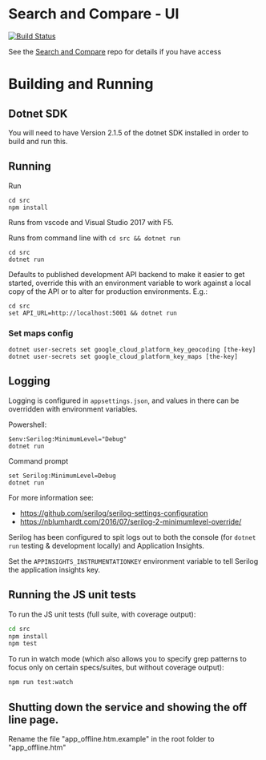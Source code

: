 # Search and Compare - UI

[![Build Status](https://travis-ci.com/DFE-Digital/search-and-compare-ui.svg?token=3fqqELBNRC5ecwar1xHq&branch=master)](https://travis-ci.com/DFE-Digital/search-and-compare-ui)

See the [Search and Compare](https://github.com/DFE-Digital/search-and-compare) repo for details if you have access

# Building and Running

## Dotnet SDK

You will need to have Version 2.1.5 of the dotnet SDK installed in order to build and run this.

## Running

Run

    cd src
    npm install

Runs from vscode and Visual Studio 2017 with F5.

Runs from command line with `cd src && dotnet run`

    cd src
    dotnet run

Defaults to published development API backend to make it easier to get started, override this with an environment variable to work against a local copy of the API or to alter for production environments. E.g.:

    cd src
    set API_URL=http://localhost:5001 && dotnet run

### Set maps config

    dotnet user-secrets set google_cloud_platform_key_geocoding [the-key]
    dotnet user-secrets set google_cloud_platform_key_maps [the-key]

## Logging

Logging is configured in `appsettings.json`, and values in there can be overridden with environment variables.

Powershell:

    $env:Serilog:MinimumLevel="Debug"
    dotnet run

Command prompt

    set Serilog:MinimumLevel=Debug
    dotnet run

For more information see:

- https://github.com/serilog/serilog-settings-configuration
- https://nblumhardt.com/2016/07/serilog-2-minimumlevel-override/

Serilog has been configured to spit logs out to both the console
(for `dotnet run` testing & development locally) and Application Insights.

Set the `APPINSIGHTS_INSTRUMENTATIONKEY` environment variable to tell Serilog the application insights key.

## Running the JS unit tests

To run the JS unit tests (full suite, with coverage output):

```bash
cd src
npm install
npm test
```

To run in watch mode (which also allows you to specify grep patterns to focus only on certain specs/suites, but without coverage output):

```bash
npm run test:watch
```
## Shutting down the service and showing the off line page.
Rename the file "app_offline.htm.example" in the root folder to "app_offline.htm"
